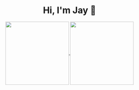 <h1 align="center">Hi, I'm Jay 👋</h1>


<div align="center">
<a href="https://github.com/jaikumarm/github-readme-stats">
  <img height=200 align="center" src="https://github-readme-stats.vercel.app/api?username=jaikumarm&theme=dark" />
</a>
<a href="https://github.com/jaikumarm/convoychat">
  <img height=200 align="center" src="https://github-readme-stats.vercel.app/api/top-langs?username=jaikumarm&layout=compact&langs_count=8&card_width=320&theme=dark" />
</a>
</div>

<!--
**jaikumarm/jaikumarm** is a ✨ _special_ ✨ repository because its `README.md` (this file) appears on your GitHub profile.

Here are some ideas to get you started:

- 🔭 I’m currently working on ...
- 🌱 I’m currently learning ...
- 👯 I’m looking to collaborate on ...
- 🤔 I’m looking for help with ...
- 💬 Ask me about ...
- 📫 How to reach me: ...
- 😄 Pronouns: ...
- ⚡ Fun fact: ...
-->
